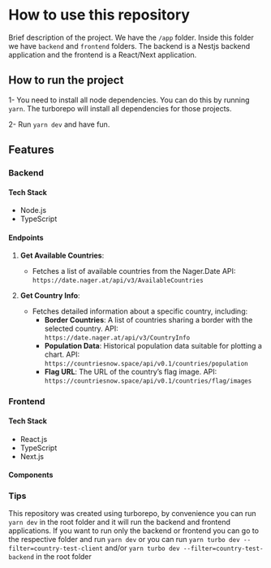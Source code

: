 # How to use this repository

Brief description of the project. We have the `/app` folder. Inside this folder we have `backend` and `frontend` folders. The backend is a Nestjs backend application and the frontend is a React/Next application.

## How to run the project

1- You need to install all node dependencies. You can do this by running `yarn`. The turborepo will install all dependencies for those projects.

2- Run `yarn dev` and have fun.

## Features

### Backend

#### Tech Stack
- Node.js
- TypeScript

#### Endpoints
1. **Get Available Countries**:
   - Fetches a list of available countries from the Nager.Date API:
     `https://date.nager.at/api/v3/AvailableCountries`

2. **Get Country Info**:
   - Fetches detailed information about a specific country, including:
     - **Border Countries**: A list of countries sharing a border with the selected country.
       API: `https://date.nager.at/api/v3/CountryInfo`
     - **Population Data**: Historical population data suitable for plotting a chart.
       API: `https://countriesnow.space/api/v0.1/countries/population`
     - **Flag URL**: The URL of the country’s flag image.
       API: `https://countriesnow.space/api/v0.1/countries/flag/images`

### Frontend

#### Tech Stack
- React.js
- TypeScript
- Next.js

#### Components

### Tips

This repository was created using turborepo, by convenience you can run `yarn dev` in the root folder and it will run the backend and frontend applications.
If you want to run only the backend or frontend you can go to the respective folder and run `yarn dev` or you can run `yarn turbo dev --filter=country-test-client` and/or `yarn turbo dev --filter=country-test-backend` in the root folder
